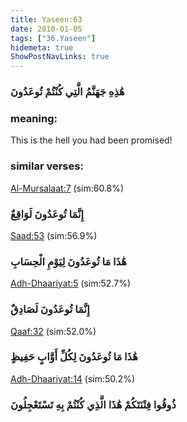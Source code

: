```yaml
---
title: Yaseen:63
date: 2010-01-05
tags: ["36.Yaseen"]
hidemeta: true 
ShowPostNavLinks: true 
---
```

### هَٰذِهِ جَهَنَّمُ الَّتِي كُنْتُمْ تُوعَدُونَ
### meaning: 
This is the hell you had been promised!
### similar verses: 

[Al-Mursalaat:7](/77/7) (sim:60.8%)

### إِنَّمَا تُوعَدُونَ لَوَاقِعٌ

[Saad:53](/38/53) (sim:56.9%)

### هَٰذَا مَا تُوعَدُونَ لِيَوْمِ الْحِسَابِ

[Adh-Dhaariyat:5](/51/5) (sim:52.7%)

### إِنَّمَا تُوعَدُونَ لَصَادِقٌ

[Qaaf:32](/50/32) (sim:52.0%)

### هَٰذَا مَا تُوعَدُونَ لِكُلِّ أَوَّابٍ حَفِيظٍ

[Adh-Dhaariyat:14](/51/14) (sim:50.2%)

### ذُوقُوا فِتْنَتَكُمْ هَٰذَا الَّذِي كُنْتُمْ بِهِ تَسْتَعْجِلُونَ

